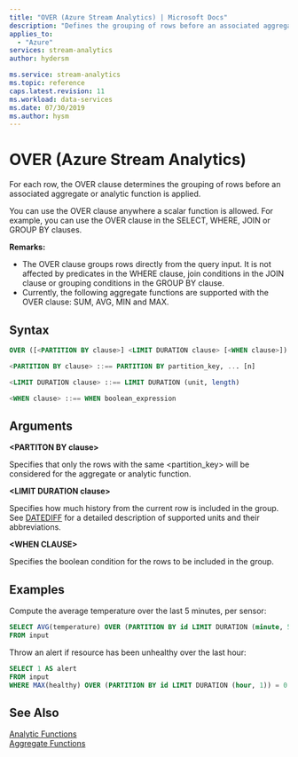 ```yaml
---
title: "OVER (Azure Stream Analytics) | Microsoft Docs"
description: "Defines the grouping of rows before an associated aggregate or analytic function is applied."
applies_to: 
  - "Azure"
services: stream-analytics
author: hydersm

ms.service: stream-analytics
ms.topic: reference
caps.latest.revision: 11
ms.workload: data-services
ms.date: 07/30/2019
ms.author: hysm
---
```

# OVER (Azure Stream Analytics)
For each row, the OVER clause determines the grouping of rows before an associated aggregate or analytic function is applied. 
  
You can use the OVER clause anywhere a scalar function is allowed. For example, you can use the OVER clause in the SELECT, WHERE, JOIN or GROUP BY clauses.

**Remarks:** 
- The OVER clause groups rows directly from the query input. It is not affected by predicates in the WHERE clause, join conditions in the JOIN clause or grouping conditions in the GROUP BY clause.
- Currently, the following aggregate functions are supported with the OVER clause: SUM, AVG, MIN and MAX.
  
## Syntax  
  
```SQL
OVER ([<PARTITION BY clause>] <LIMIT DURATION clause> [<WHEN clause>])

<PARTITION BY clause> ::== PARTITION BY partition_key, ... [n]

<LIMIT DURATION clause> ::== LIMIT DURATION (unit, length)

<WHEN clause> ::== WHEN boolean_expression
```  
  
## Arguments  
 **\<PARTITON BY clause>**  

Specifies that only the rows with the same \<partition_key> will be considered for the aggregate or analytic function.
  
 **\<LIMIT DURATION clause>**  
  
Specifies how much history from the current row is included in the group. See [DATEDIFF](datediff-azure-stream-analytics.md) for a detailed description of supported units and their abbreviations.

**\<WHEN CLAUSE>**

Specifies the boolean condition for the rows to be included in the group.
  
## Examples

Compute the average temperature over the last 5 minutes, per sensor:

```SQL  
SELECT AVG(temperature) OVER (PARTITION BY id LIMIT DURATION (minute, 5))
FROM input
```  

Throw an alert if resource has been unhealthy over the last hour:

```SQL
SELECT 1 AS alert
FROM input
WHERE MAX(healthy) OVER (PARTITION BY id LIMIT DURATION (hour, 1)) = 0
```


## See Also  
[Analytic Functions](analytic-functions-azure-stream-analytics.md)   
[Aggregate Functions](aggregate-functions-azure-stream-analytics.md)  
  
  

